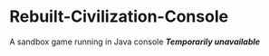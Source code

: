 # Rebuilt-Civilization-Console
A sandbox game running in Java console
***Temporarily unavailable***
